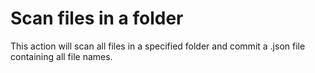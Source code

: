 # Scan files in a folder

This action will scan all files in a specified folder and commit a .json file containing all file names.